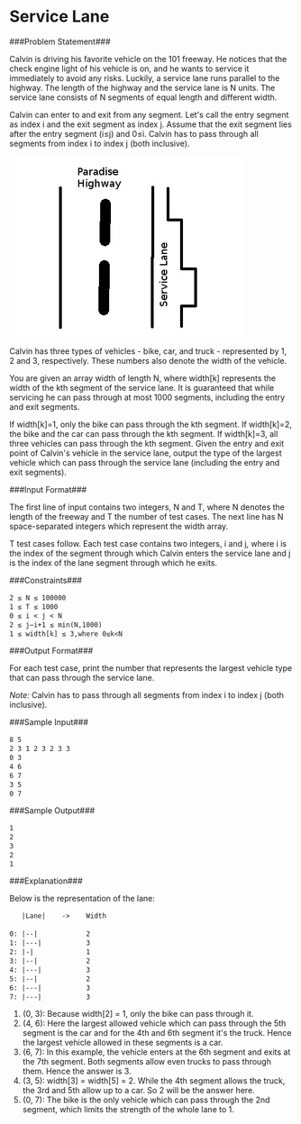 Service Lane
===================

###Problem Statement###

Calvin is driving his favorite vehicle on the 101 freeway. He notices that the check engine light of his vehicle is on, and he wants to service it immediately to avoid any risks. Luckily, a service lane runs parallel to the highway. The length of the highway and the service lane is N units. The service lane consists of N segments of equal length and different width.

Calvin can enter to and exit from any segment. Let's call the entry segment as index i and the exit segment as index j. Assume that the exit segment lies after the entry segment (i≤j) and 0≤i. Calvin has to pass through all segments from index i to index j (both inclusive).

![](1331.jpg)

Calvin has three types of vehicles - bike, car, and truck - represented by 1, 2 and 3, respectively. These numbers also denote the width of the vehicle.

You are given an array width of length N, where width[k] represents the width of the kth segment of the service lane. It is guaranteed that while servicing he can pass through at most 1000 segments, including the entry and exit segments.

If width[k]=1, only the bike can pass through the kth segment.
If width[k]=2, the bike and the car can pass through the kth segment.
If width[k]=3, all three vehicles can pass through the kth segment.
Given the entry and exit point of Calvin's vehicle in the service lane, output the type of the largest vehicle which can pass through the service lane (including the entry and exit segments).

###Input Format###

The first line of input contains two integers, N and T, where N denotes the length of the freeway and T the number of test cases. The next line has N space-separated integers which represent the width array.

T test cases follow. Each test case contains two integers, i and j, where i is the index of the segment through which Calvin enters the service lane and j is the index of the lane segment through which he exits.

###Constraints###

```
2 ≤ N ≤ 100000 
1 ≤ T ≤ 1000 
0 ≤ i < j < N
2 ≤ j−i+1 ≤ min(N,1000) 
1 ≤ width[k] ≤ 3,where 0≤k<N
```

###Output Format###

For each test case, print the number that represents the largest vehicle type that can pass through the service lane.

*Note:* Calvin has to pass through all segments from index i to index j (both inclusive).

###Sample Input###

```
8 5
2 3 1 2 3 2 3 3
0 3
4 6
6 7
3 5
0 7
```

###Sample Output###

```
1
2
3
2
1
```

###Explanation###

Below is the representation of the lane:

```
   |Lane|    ->    Width

0: |--|            2  
1: |---|           3  
2: |-|             1  
3: |--|            2  
4: |---|           3  
5: |--|            2  
6: |---|           3  
7: |---|           3  
```

1. (0, 3): Because width[2] = 1, only the bike can pass through it.
2. (4, 6): Here the largest allowed vehicle which can pass through the 5th segment is the car and for the 4th and 6th segment it's the truck. Hence the largest vehicle allowed in these segments is a car.
3. (6, 7): In this example, the vehicle enters at the 6th segment and exits at the 7th segment. Both segments allow even trucks to pass through them. Hence the answer is 3.
4. (3, 5): width[3] = width[5] = 2. While the 4th segment allows the truck, the 3rd and 5th allow up to a car. So 2 will be the answer here.
5. (0, 7): The bike is the only vehicle which can pass through the 2nd segment, which limits the strength of the whole lane to 1.